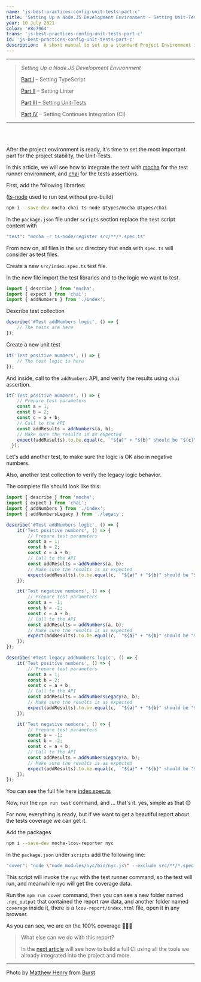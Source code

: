 ```yaml
---
name: 'js-best-practices-config-unit-tests-part-c'
title: 'Setting Up a Node.JS Development Environment - Setting Unit-Tests'
year: 10 July 2021
color: '#8e7964'
trans: 'js-best-practices-config-unit-tests-part-c'
id: 'js-best-practices-config-unit-tests-part-c'
description:  A short manual to set up a standard Project Environment in NODE.JS - Part III - Setting Unit-Tests
---
```


----
> *Setting Up a Node.JS Development Environment*
>
> [Part I](/en/blog/js-best-practices-config-ts-part-a) – Setting TypeScript
>
> [Part II](/en/blog/js-best-practices-config-linter-part-b) – Setting Linter
>
> <ins>[Part III](/en/blog/js-best-practices-config-unit-tests-part-c) – Setting Unit-Tests</ins>
>
> [Part IV](/en/blog/js-best-practices-config-ci-part-d) – Setting Continues Integration (CI)
----

<br>
<br>

After the project environment is ready, it's time to set the most important part for the project stability, the Unit-Tests.

In this article, we will see how to integrate the test with [mocha](https://mochajs.org/) for the test runner environment, 
and [chai](https://www.chaijs.com/) for the tests assertions.

First, add the following libraries:

([ts-node](https://typestrong.org/ts-node/) used to run test without pre-build)
```bash
npm i --save-dev mocha chai ts-node @types/mocha @types/chai
```

In the `package.json` file under `scripts` section replace the `test` script content with
```bash
"test": "mocha -r ts-node/register src/**/*.spec.ts"
```
From now on, all files in the `src` directory that ends with `spec.ts`  will consider as test files.

Create a new `src/index.spec.ts` test file.

In the new file import the test libraries and to the logic we want to test.

```ts
import { describe } from 'mocha';
import { expect } from 'chai';
import { addNumbers } from './index';
```

Describe test collection
```ts
describe('#Test addNumbers logic', () => {
	// The tests are here
});
```
 
Create a new unit test
```ts
it('Test positive numbers', () => {
	// The test logic is here
});
```

And inside, call to the `addNumbers` API, and verify the results using `chai` assertion.
```ts
it('Test positive numbers', () => {
    // Prepare test parameters
    const a = 1;
    const b = 2;
    const c = a + b;
    // Call to the API
    const addResults = addNumbers(a, b);
    // Make sure the results is as expected
    expect(addResults).to.be.equal(c, `"${a}" + "${b}" should be "${c}" but "addNumbers" returns "${addResults}"`);
  });
```

Let's add another test, to make sure the logic is OK also in negative numbers.

Also, another test collection to verify the legacy logic behavior.

The complete file should look like this:
```ts
import { describe } from 'mocha';
import { expect } from 'chai';
import { addNumbers } from './index';
import { addNumbersLegacy } from './legacy';

describe('#Test addNumbers logic', () => {
	it('Test positive numbers', () => {
		// Prepare test parameters
		const a = 1;
		const b = 2;
		const c = a + b;
		// Call to the API
		const addResults = addNumbers(a, b);
		// Make sure the results is as expected
		expect(addResults).to.be.equal(c, `"${a}" + "${b}" should be "${c}" but "addNumbers" returns "${addResults}"`);
	});

	it('Test negative numbers', () => {
		// Prepare test parameters
		const a = -1;
		const b = -2;
		const c = a + b;
		// Call to the API
		const addResults = addNumbers(a, b);
		// Make sure the results is as expected
		expect(addResults).to.be.equal(c, `"${a}" + "${b}" should be "${c}" but "addNumbers" returns "${addResults}"`);
	});
});

describe('#Test legacy addNumbers logic', () => {
	it('Test positive numbers', () => {
		// Prepare test parameters
		const a = 1;
		const b = 2;
		const c = a + b;
		// Call to the API
		const addResults = addNumbersLegacy(a, b);
		// Make sure the results is as expected
		expect(addResults).to.be.equal(c, `"${a}" + "${b}" should be "${c}" but "addNumbers" returns "${addResults}"`);
	});

	it('Test negative numbers', () => {
		// Prepare test parameters
		const a = -1;
		const b = -2;
		const c = a + b;
		// Call to the API
		const addResults = addNumbersLegacy(a, b);
		// Make sure the results is as expected
		expect(addResults).to.be.equal(c, `"${a}" + "${b}" should be "${c}" but "addNumbers" returns "${addResults}"`);
	});
});
```
You can see the full file here [index.spec.ts](https://github.com/haimkastner/js-project-best-practice/blob/main/src/index.spec.ts)

Now, run the `npm run test` command, and ... that's it. yes, simple as that 😊

For now, everything is ready, but if we want to get a beautiful report about the tests coverage we can get it.

Add the packages
```bash
npm i --save-dev mocha-lcov-reporter nyc
```

In the `package.json` under `scripts` add the following line:
```bash
"cover": "node \"node_modules/nyc/bin/nyc.js\" --exclude src/**/*.spec.ts --reporter=lcov npm run test"
```

This script will invoke the `nyc` with the test runner command, so the test will run, and meanwhile nyc will get the coverage data. 


Run the `npm run cover` command, then you can see a new folder named `.nyc_output` that contained the report raw data, and another folder named
`coverage` inside it, there is a `lcov-report/index.html` file, open it in any browser.

As you can see, we are on the 100% coverage 🥇🥇🥇
 

<image-responsive imageURL="blog/js-best-practices-config-unit-tests-part-c/cover-report-1.png" />
<image-responsive imageURL="blog/js-best-practices-config-unit-tests-part-c/cover-report-2.png" />


> What else can we do with this report?
>
> In the [next article](/blog/js-best-practices-config-ci-part-d) will see how to build a full CI using all the tools we already integrated into the project and more.

----

Photo by <a href="https://burst.shopify.com/@matthew_henry?utm_campaign=photo_credit&amp;utm_content=Browse+Free+HD+Images+of+Wide+Shot+Of+Compass+And+Waterfalls&amp;utm_medium=referral&amp;utm_source=credit">Matthew Henry</a> from <a href="https://burst.shopify.com/ocean?utm_campaign=photo_credit&amp;utm_content=Browse+Free+HD+Images+of+Wide+Shot+Of+Compass+And+Waterfalls&amp;utm_medium=referral&amp;utm_source=credit">Burst</a>